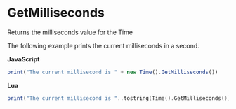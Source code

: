 # GetMilliseconds

Returns the milliseconds value for the Time

The following example prints the current milliseconds in a second.

**JavaScript**
```js
print("The current millisecond is " + new Time().GetMilliseconds())
```

**Lua**
```lua
print("The current millisecond is "..tostring(Time().GetMilliseconds()))
```